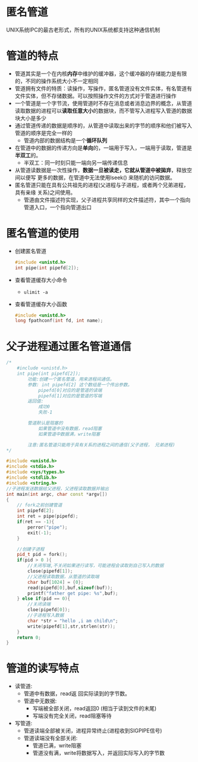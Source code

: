 # 匿名管道

UNIX系统IPC的最古老形式，所有的UNIX系统都支持这种通信机制

# 管道的特点

- 管道其实是一个在内核**内存**中维护的缓冲器，这个缓冲器的存储能力是有限的，不同的操作系统大小不一定相同
- 管道拥有文件的特质：读操作，写操作，匿名管道没有文件实体，有名管道有文件实体，但不存储数据。可以按照操作文件的方式对于管道进行操作
- 一个管道是一个字节流，使用管道时不存在消息或者消息边界的概念，从管道读取数据的进程可以**读取任意大小**的数据块，而不管写入进程写入管道的数据块大小是多少
- 通过管道传递的数据是顺序的，从管道中读取出来的字节的顺序和他们被写入管道的顺序是完全一样的
    - 管道内部的数据结构是一个**循环队列**
- 在管道中的数据的传递方向是**单向**的，一端用于写入，一端用于读取，管道是**半双工**的。
    - 半双工：同一时刻只能一端向另一端传递信息
- 从管道读数据是一次性操作，**数据一旦被读走，它就从管道中被拋弃**，释放空间以便写
    更多的数据，在管道中无法使用lseek() 来随机的访问数据。
- 匿名管道只能在具有公共祖先的进程(父进程与子进程，或者两个兄弟进程，具有亲缘
    关系)之间使用。
    - 管道由文件描述符实现，父子进程共享同样的文件描述符，其中一个指向管道入口，一个指向管道出口

# 匿名管道的使用

- 创建匿名管道

    ```cpp
    #include <unistd.h>
    int pipe(int pipefd[2]);
    ```

- 查看管道缓存大小命令

    - `ulimit -a`

- 查看管道缓存大小函数

    ```cpp
    #include <unistd.h>
    long fpathconf(int fd, int name);
    ```

    

# 父子进程通过匿名管道通信

```cpp
/* 
    #include <unistd.h>
    int pipe(int pipefd[2]); 
        功能:创建一个匿名管道，用来进程间通信。
        参数: int pipefd[2] 这个数组是一个传出参数。
            pipefd[0]对应的是管道的读端
            pipefd[1]对应的是管道的写端
        返回值:
            成功0
            失败-1

        管道默认是阻塞的
            如果管道中没有数据，read阻塞
            如果管道中数据满，write阻塞

        注意:匿名管道只能用于具有关系的进程之间的通信(父子进程， 兄弟进程)
*/

#include <unistd.h>
#include <stdio.h>
#include <sys/types.h>
#include <stdlib.h>
#include <string.h>
//子进程发送数据给父进程，父进程读取数据并输出
int main(int argc, char const *argv[])
{
    // fork之前创建管道
    int pipefd[2];
    int ret = pipe(pipefd);
    if(ret == -1){
        perror("pipe");
        exit(-1);
    }

    //创建子进程
    pid_t pid = fork();
    if(pid > 0 ){
        //关闭写端,不关闭如果进行读写，可能进程会读取到自己写入的数据
        close(pipefd[1]);
        //父进程读取数据，从管道的读取端
        char buf[1024] = {0};
        read(pipefd[0],buf,sizeof(buf));
        printf("father get pipe: %s",buf);
    } else if(pid == 0){
        //关闭读端
        cloe(pipefd[0]);
        //子进程写入数据
        char *str = "hello ,i am child\n";
        write(pipefd[1],str,strlen(str));
    }
    return 0;
}

```

# 管道的读写特点

- 读管道:
    - 管道中有数据，read返 回实际读到的字节数。
    - 管道中无数据:
        - 写端被全部关闭，read返回0 (相当于读到文件的末尾)
        - 写端没有完全关闭，read阻塞等待
- 写管道:
    - 管道读端全部被关闭，进程异常终止(进程收到SIGPIPE信号)
    - 管道读端没有全部关闭:
        - 管道已满，write阻塞
        - 管道没有满，write将数据写入，并返回实际写入的字节数











